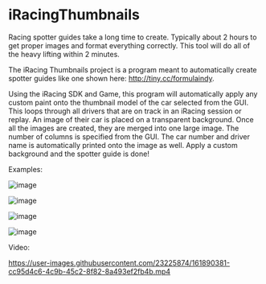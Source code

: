 # iRacingThumbnails

Racing spotter guides take a long time to create. Typically about 2 hours to get proper images and format everything correctly. This tool will do all of the heavy lifting within 2 minutes.

The iRacing Thumbnails project is a program meant to automatically create spotter guides like one shown here: http://tiny.cc/formulaindy.

Using the iRacing SDK and Game, this program will automatically apply any custom paint onto the thumbnail model of the car selected from the GUI. 
This loops through all drivers that are on track in an iRacing session or replay.
An image of their car is placed on a transparent background. Once all the images are created, they are merged into one large image.
The number of columns is specified from the GUI. The car number and driver name is automatically printed onto the image as well.
Apply a custom background and the spotter guide is done!


Examples: 

![image](https://user-images.githubusercontent.com/23225874/161888813-65cdc2c2-4b2f-4ee0-9a04-e86a2464e7d2.png)

![image](https://user-images.githubusercontent.com/23225874/161888826-1115918d-c924-4115-b385-51f8c7c288eb.png)

![image](https://user-images.githubusercontent.com/23225874/161888850-4ddb8340-01b7-4577-ae66-70af22e1f891.png)

![image](https://user-images.githubusercontent.com/23225874/161888869-c2f34a7d-d2cc-4791-adcd-8b40f1fda24f.png)

Video:




https://user-images.githubusercontent.com/23225874/161890381-cc95d4c6-4c9b-45c2-8f82-8a493ef2fb4b.mp4

